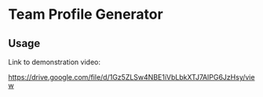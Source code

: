 # Team Profile Generator

## Usage

Link to demonstration video:

https://drive.google.com/file/d/1Gz5ZLSw4NBE1iVbLbkXTJ7AIPG6JzHsy/view